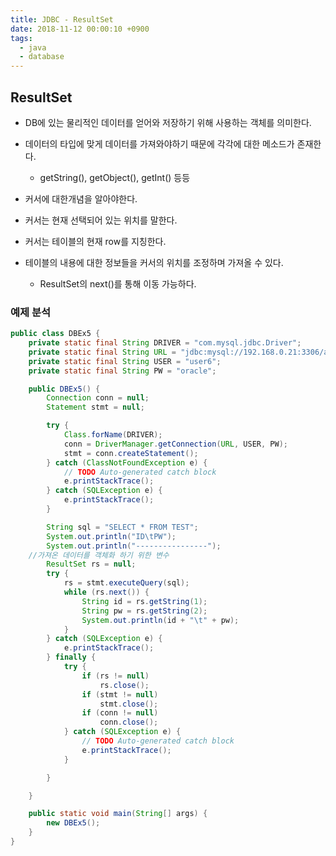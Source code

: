 ```yaml
---
title: JDBC - ResultSet
date: 2018-11-12 00:00:10 +0900
tags:
  - java
  - database
---
```

## ResultSet

- DB에 있는 물리적인 데이터를 얻어와 저장하기 위해 사용하는 객체를 의미한다.
- 데이터의 타입에 맞게 데이터를 가져와야하기 때문에 각각에 대한 메소드가 존재한다.
  - getString(), getObject(), getInt() 등등

- 커서에 대한개념을 알아야한다.
- 커서는 현재 선택되어 있는 위치를 말한다.
- 커서는 테이블의 현재 row를 지칭한다.
- 테이블의 내용에 대한 정보들을 커서의 위치를 조정하며 가져올 수 있다.
  - ResultSet의 next()를 통해 이동 가능하다.

### 예제 분석

```java
public class DBEx5 {
	private static final String DRIVER = "com.mysql.jdbc.Driver";
	private static final String URL = "jdbc:mysql://192.168.0.21:3306/app_user6";
	private static final String USER = "user6";
	private static final String PW = "oracle";

	public DBEx5() {
		Connection conn = null;
		Statement stmt = null;

		try {
			Class.forName(DRIVER);
			conn = DriverManager.getConnection(URL, USER, PW);
			stmt = conn.createStatement();
		} catch (ClassNotFoundException e) {
			// TODO Auto-generated catch block
			e.printStackTrace();
		} catch (SQLException e) {
			e.printStackTrace();
		}

		String sql = "SELECT * FROM TEST";
		System.out.println("ID\tPW");
		System.out.println("----------------");
    //가져온 데이터를 객체화 하기 위한 변수
		ResultSet rs = null;
		try {
			rs = stmt.executeQuery(sql);
			while (rs.next()) {
				String id = rs.getString(1);
				String pw = rs.getString(2);
				System.out.println(id + "\t" + pw);
			}
		} catch (SQLException e) {
			e.printStackTrace();
		} finally {
			try {
				if (rs != null)
					rs.close();
				if (stmt != null)
					stmt.close();
				if (conn != null)
					conn.close();
			} catch (SQLException e) {
				// TODO Auto-generated catch block
				e.printStackTrace();
			}

		}

	}

	public static void main(String[] args) {
		new DBEx5();
	}
}
```

